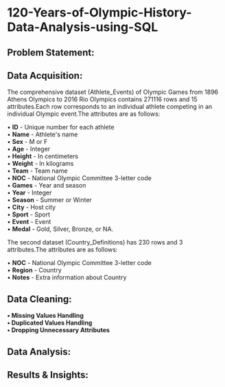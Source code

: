 # **120-Years-of-Olympic-History-Data-Analysis-using-SQL**
## **Problem Statement:**
## **Data Acquisition:**
The comprehensive dataset (Athlete_Events) of Olympic Games from 1896 Athens Olympics to 2016 Rio Olympics contains 271116 rows and 15 attributes.Each row corresponds to an individual athlete competing in an individual Olympic event.The attributes are as follows:<br />

•	**ID** - Unique number for each athlete <br />
•	**Name** - Athlete's name<br />
•	**Sex** - M or F<br />
•	**Age** - Integer<br />
•	**Height** - In centimeters<br />
•	**Weight** - In kilograms<br />
•	**Team** - Team name<br />
•	**NOC** - National Olympic Committee 3-letter code<br />
•	**Games** - Year and season<br />
•	**Year** - Integer<br />
•	**Season** - Summer or Winter<br />
•	**City** - Host city<br />
•	**Sport** - Sport<br />
•	**Event** - Event<br />
•	**Medal** - Gold, Silver, Bronze, or NA.<br />

The second dataset (Country_Definitions) has 230 rows and 3 attributes.The attributes are as follows:<br />

•	**NOC** - National Olympic Committee 3-letter code<br />
•	**Region** - Country<br />
•	**Notes** - Extra information about Country<br />

## **Data Cleaning:**
**•	Missing Values Handling**<br />
**•	Duplicated Values Handling**<br />
**•	Dropping Unnecessary Attributes**<br />


## **Data Analysis:**
## **Results & Insights:**
